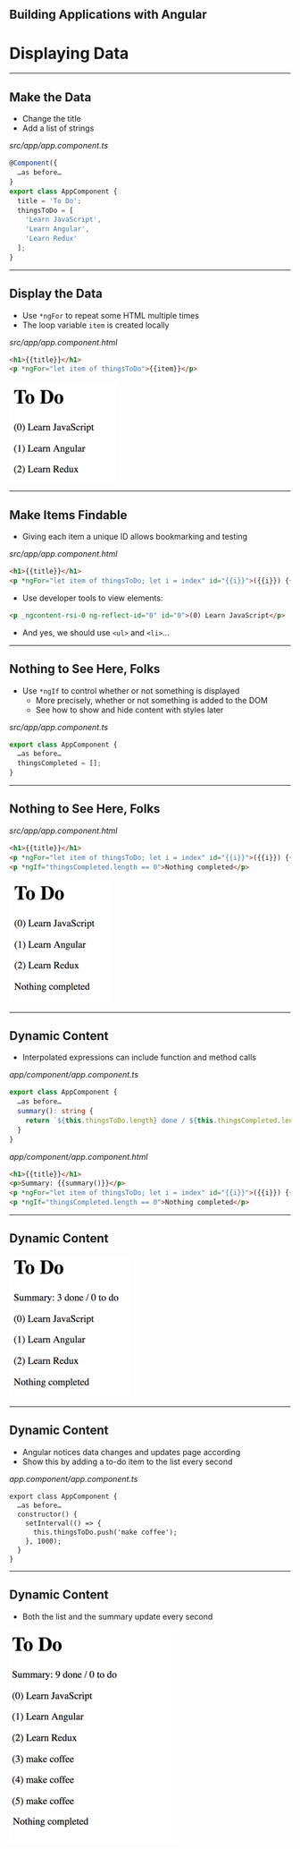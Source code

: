 <!-- .slide: data-background="../content/images/title-slide.jpg" -->

## Building Applications with Angular

# Displaying Data

---

## Make the Data

- Change the title
- Add a list of strings

_src/app/app.component.ts_
```ts
@Component({
  …as before…
}
export class AppComponent {
  title = 'To Do';
  thingsToDo = [
    'Learn JavaScript',
    'Learn Angular',
    'Learn Redux'
  ];
}
```

---

## Display the Data

- Use `*ngFor` to repeat some HTML multiple times
- The loop variable `item` is created locally

_src/app/app.component.html_
```html
<h1>{{title}}</h1>
<p *ngFor="let item of thingsToDo">{{item}}</p>
```

![ngFor Output](content/images/screenshot-ngfor.png)

---

## Make Items Findable

- Giving each item a unique ID allows bookmarking and testing

_src/app/app.component.html_
```html
<h1>{{title}}</h1>
<p *ngFor="let item of thingsToDo; let i = index" id="{{i}}">({{i}}) {{item}}</p>
```

- Use developer tools to view elements:

```html
<p _ngcontent-rsi-0 ng-reflect-id="0" id="0">(0) Learn JavaScript</p>
```

- And yes, we should use `<ul>` and `<li>`…

---

## Nothing to See Here, Folks

- Use `*ngIf` to control whether or not something is displayed
  - More precisely, whether or not something is added to the DOM
  - See how to show and hide content with styles later

_src/app/app.component.ts_
```ts
export class AppComponent {
  …as before…
  thingsCompleted = [];
}
```

---

## Nothing to See Here, Folks

_src/app/app.component.html_
```html
<h1>{{title}}</h1>
<p *ngFor="let item of thingsToDo; let i = index" id="{{i}}">({{i}}) {{item}}</p>
<p *ngIf="thingsCompleted.length == 0">Nothing completed</p>
```

![ngIf Output](content/images/screenshot-ngif.png)

---

## Dynamic Content

- Interpolated expressions can include function and method calls

_app/component/app.component.ts_
```ts
export class AppComponent {
  …as before…
  summary(): string {
    return `${this.thingsToDo.length} done / ${this.thingsCompleted.length} to do`;
  }
}
```

_app/component/app.component.html_
```html
<h1>{{title}}</h1>
<p>Summary: {{summary()}}</p>
<p *ngFor="let item of thingsToDo; let i = index" id="{{i}}">({{i}}) {{item}}</p>
<p *ngIf="thingsCompleted.length == 0">Nothing completed</p>
```

---

## Dynamic Content

![Interpolating Method Call](content/images/screenshot-method.png)

---

## Dynamic Content

- Angular notices data changes and updates page according
- Show this by adding a to-do item to the list every second

_app.component/app.component.ts_
```
export class AppComponent {
  …as before…
  constructor() {
    setInterval(() => {
      this.thingsToDo.push('make coffee');
    }, 1000);
  }
}
```

---

## Dynamic Content

- Both the list and the summary update every second

![Dynamic Updating](content/images/screenshot-dynamic.png)
